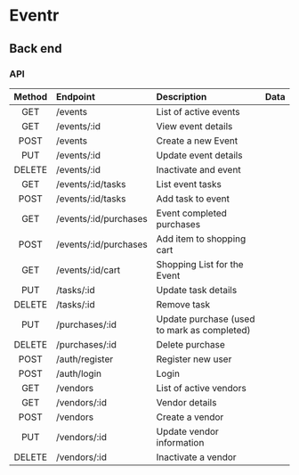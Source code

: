 # Eventr

## Back end

### API

| Method | Endpoint              | Description                                 | Data |
| :----: | :-------------------- | :------------------------------------------ | :--- |
|  GET   | /events               | List of active events                       |      |
|  GET   | /events/:id           | View event details                          |      |
|  POST  | /events               | Create a new Event                          |      |
|  PUT   | /events/:id           | Update event details                        |      |
| DELETE | /events/:id           | Inactivate and event                        |      |
|  GET   | /events/:id/tasks     | List event tasks                            |      |
|  POST  | /events/:id/tasks     | Add task to event                           |      |
|  GET   | /events/:id/purchases | Event completed purchases                   |      |
|  POST  | /events/:id/purchases | Add item to shopping cart                   |      |
|  GET   | /events/:id/cart      | Shopping List for the Event                 |      |
|  PUT   | /tasks/:id            | Update task details                         |      |
| DELETE | /tasks/:id            | Remove task                                 |      |
|  PUT   | /purchases/:id        | Update purchase (used to mark as completed) |      |
| DELETE | /purchases/:id        | Delete purchase                             |      |
|  POST  | /auth/register        | Register new user                           |      |
|  POST  | /auth/login           | Login                                       |      |
|  GET   | /vendors              | List of active vendors                      |      |
|  GET   | /vendors/:id          | Vendor details                              |      |
|  POST  | /vendors              | Create a vendor                             |      |
|  PUT   | /vendors/:id          | Update vendor information                   |      |
| DELETE | /vendors/:id          | Inactivate a vendor                         |      |
